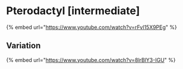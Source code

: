 # Pterodactyl \[intermediate]

{% embed url="https://www.youtube.com/watch?v=rFvl15X9PEg" %}

## Variation

{% embed url="https://www.youtube.com/watch?v=8lrBlY3-IGU" %}
